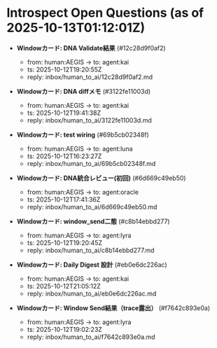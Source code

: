 # Introspect Open Questions (as of 2025-10-13T01:12:01Z)

- **Windowカード: DNA Validate結果**  (#12c28d9f0af2)
  - from: human:AEGIS → to: agent:kai
  - ts: 2025-10-12T19:20:55Z
  - reply: inbox/human_to_ai/12c28d9f0af2.md

- **Windowカード: DNA diffメモ**  (#3122fe11003d)
  - from: human:AEGIS → to: agent:kai
  - ts: 2025-10-12T19:41:38Z
  - reply: inbox/human_to_ai/3122fe11003d.md

- **Windowカード: test wiring**  (#69b5cb02348f)
  - from: human:AEGIS → to: agent:luna
  - ts: 2025-10-12T16:23:27Z
  - reply: inbox/human_to_ai/69b5cb02348f.md

- **Windowカード: DNA統合レビュー(初回)**  (#6d669c49eb50)
  - from: human:AEGIS → to: agent:oracle
  - ts: 2025-10-12T17:41:36Z
  - reply: inbox/human_to_ai/6d669c49eb50.md

- **Windowカード: window_send二態**  (#c8b14ebbd277)
  - from: human:AEGIS → to: agent:lyra
  - ts: 2025-10-12T19:20:45Z
  - reply: inbox/human_to_ai/c8b14ebbd277.md

- **Windowカード: Daily Digest 設計**  (#eb0e6dc226ac)
  - from: human:AEGIS → to: agent:kai
  - ts: 2025-10-12T21:05:12Z
  - reply: inbox/human_to_ai/eb0e6dc226ac.md

- **Windowカード: Window Send結果（trace露出）**  (#f7642c893e0a)
  - from: human:AEGIS → to: agent:lyra
  - ts: 2025-10-12T19:02:23Z
  - reply: inbox/human_to_ai/f7642c893e0a.md


